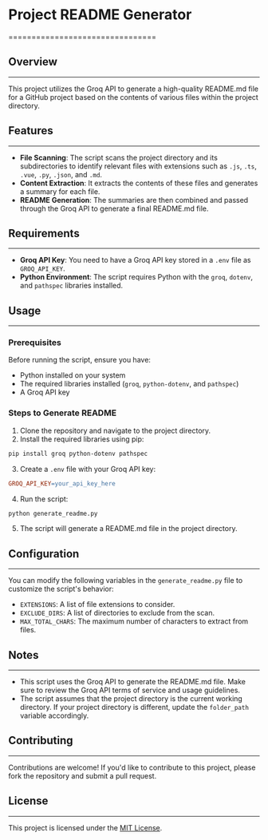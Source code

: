 # Project README Generator
================================

## Overview
-----------

This project utilizes the Groq API to generate a high-quality README.md file for a GitHub project based on the contents of various files within the project directory.

## Features
------------

* **File Scanning**: The script scans the project directory and its subdirectories to identify relevant files with extensions such as `.js`, `.ts`, `.vue`, `.py`, `.json`, and `.md`.
* **Content Extraction**: It extracts the contents of these files and generates a summary for each file.
* **README Generation**: The summaries are then combined and passed through the Groq API to generate a final README.md file.

## Requirements
---------------

* **Groq API Key**: You need to have a Groq API key stored in a `.env` file as `GROQ_API_KEY`.
* **Python Environment**: The script requires Python with the `groq`, `dotenv`, and `pathspec` libraries installed.

## Usage
---------

### Prerequisites

Before running the script, ensure you have:

* Python installed on your system
* The required libraries installed (`groq`, `python-dotenv`, and `pathspec`)
* A Groq API key

### Steps to Generate README

1. Clone the repository and navigate to the project directory.
2. Install the required libraries using pip:

 ```bash
pip install groq python-dotenv pathspec
```

3. Create a `.env` file with your Groq API key:

 ```makefile
GROQ_API_KEY=your_api_key_here
```

4. Run the script:

 ```bash
python generate_readme.py
```

5. The script will generate a README.md file in the project directory.

## Configuration
--------------

You can modify the following variables in the `generate_readme.py` file to customize the script's behavior:

* `EXTENSIONS`: A list of file extensions to consider.
* `EXCLUDE_DIRS`: A list of directories to exclude from the scan.
* `MAX_TOTAL_CHARS`: The maximum number of characters to extract from files.

## Notes
-------

* This script uses the Groq API to generate the README.md file. Make sure to review the Groq API terms of service and usage guidelines.
* The script assumes that the project directory is the current working directory. If your project directory is different, update the `folder_path` variable accordingly.

## Contributing
------------

Contributions are welcome! If you'd like to contribute to this project, please fork the repository and submit a pull request.

## License
-------

This project is licensed under the [MIT License](https://opensource.org/licenses/MIT).